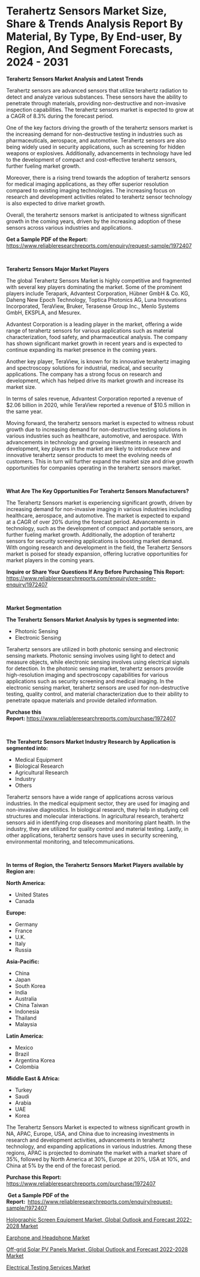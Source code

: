 <p><h1>Terahertz Sensors Market Size, Share & Trends Analysis Report By Material, By Type, By End-user, By Region, And Segment Forecasts, 2024 - 2031</h1></p><p><strong>Terahertz Sensors Market Analysis and Latest Trends</strong></p>
<p><p>Terahertz sensors are advanced sensors that utilize terahertz radiation to detect and analyze various substances. These sensors have the ability to penetrate through materials, providing non-destructive and non-invasive inspection capabilities. The terahertz sensors market is expected to grow at a CAGR of 8.3% during the forecast period.</p><p>One of the key factors driving the growth of the terahertz sensors market is the increasing demand for non-destructive testing in industries such as pharmaceuticals, aerospace, and automotive. Terahertz sensors are also being widely used in security applications, such as screening for hidden weapons or explosives. Additionally, advancements in technology have led to the development of compact and cost-effective terahertz sensors, further fueling market growth.</p><p>Moreover, there is a rising trend towards the adoption of terahertz sensors for medical imaging applications, as they offer superior resolution compared to existing imaging technologies. The increasing focus on research and development activities related to terahertz sensor technology is also expected to drive market growth.</p><p>Overall, the terahertz sensors market is anticipated to witness significant growth in the coming years, driven by the increasing adoption of these sensors across various industries and applications.</p></p>
<p><strong>Get a Sample PDF of the Report:&nbsp;</strong> <a href="https://www.reliableresearchreports.com/enquiry/request-sample/1972407">https://www.reliableresearchreports.com/enquiry/request-sample/1972407</a></p>
<p>&nbsp;</p>
<p><strong>Terahertz Sensors Major Market Players</strong></p>
<p><p>The global Terahertz Sensors Market is highly competitive and fragmented with several key players dominating the market. Some of the prominent players include Terapark, Advantest Corporation, Hübner GmbH & Co. KG, Daheng New Epoch Technology, Toptica Photonics AG, Luna Innovations Incorporated, TeraView, Bruker, Terasense Group Inc., Menlo Systems GmbH, EKSPLA, and Mesurex.</p><p>Advantest Corporation is a leading player in the market, offering a wide range of terahertz sensors for various applications such as material characterization, food safety, and pharmaceutical analysis. The company has shown significant market growth in recent years and is expected to continue expanding its market presence in the coming years.</p><p>Another key player, TeraView, is known for its innovative terahertz imaging and spectroscopy solutions for industrial, medical, and security applications. The company has a strong focus on research and development, which has helped drive its market growth and increase its market size.</p><p>In terms of sales revenue, Advantest Corporation reported a revenue of $2.06 billion in 2020, while TeraView reported a revenue of $10.5 million in the same year.</p><p>Moving forward, the terahertz sensors market is expected to witness robust growth due to increasing demand for non-destructive testing solutions in various industries such as healthcare, automotive, and aerospace. With advancements in technology and growing investments in research and development, key players in the market are likely to introduce new and innovative terahertz sensor products to meet the evolving needs of customers. This in turn will further expand the market size and drive growth opportunities for companies operating in the terahertz sensors market.</p></p>
<p>&nbsp;</p>
<p><strong>What Are The Key Opportunities For Terahertz Sensors Manufacturers?</strong></p>
<p><p>The Terahertz Sensors market is experiencing significant growth, driven by increasing demand for non-invasive imaging in various industries including healthcare, aerospace, and automotive. The market is expected to expand at a CAGR of over 20% during the forecast period. Advancements in technology, such as the development of compact and portable sensors, are further fueling market growth. Additionally, the adoption of terahertz sensors for security screening applications is boosting market demand. With ongoing research and development in the field, the Terahertz Sensors market is poised for steady expansion, offering lucrative opportunities for market players in the coming years.</p></p>
<p><strong>Inquire or Share Your Questions If Any Before Purchasing This Report:</strong> <a href="https://www.reliableresearchreports.com/enquiry/pre-order-enquiry/1972407">https://www.reliableresearchreports.com/enquiry/pre-order-enquiry/1972407</a></p>
<p>&nbsp;</p>
<p><strong>Market Segmentation</strong></p>
<p><strong>The Terahertz Sensors Market Analysis by types is segmented into:</strong></p>
<p><ul><li>Photonic Sensing</li><li>Electronic Sensing</li></ul></p>
<p><p>Terahertz sensors are utilized in both photonic sensing and electronic sensing markets. Photonic sensing involves using light to detect and measure objects, while electronic sensing involves using electrical signals for detection. In the photonic sensing market, terahertz sensors provide high-resolution imaging and spectroscopy capabilities for various applications such as security screening and medical imaging. In the electronic sensing market, terahertz sensors are used for non-destructive testing, quality control, and material characterization due to their ability to penetrate opaque materials and provide detailed information.</p></p>
<p><strong>Purchase this Report:&nbsp;</strong><a href="https://www.reliableresearchreports.com/purchase/1972407">https://www.reliableresearchreports.com/purchase/1972407</a></p>
<p>&nbsp;</p>
<p><strong>The Terahertz Sensors Market Industry Research by Application is segmented into:</strong></p>
<p><ul><li>Medical Equipment</li><li>Biological Research</li><li>Agricultural Research</li><li>Industry</li><li>Others</li></ul></p>
<p><p>Terahertz sensors have a wide range of applications across various industries. In the medical equipment sector, they are used for imaging and non-invasive diagnostics. In biological research, they help in studying cell structures and molecular interactions. In agricultural research, terahertz sensors aid in identifying crop diseases and monitoring plant health. In the industry, they are utilized for quality control and material testing. Lastly, in other applications, terahertz sensors have uses in security screening, environmental monitoring, and telecommunications.</p></p>
<p>&nbsp;</p>
<p><strong>In terms of Region, the Terahertz Sensors Market Players available by Region are:</strong></p>
<p>
    <p> <strong> North America: </strong>
        <ul>
            <li>United States</li>
            <li>Canada</li>
        </ul>
        </p> 
    <p> <strong> Europe: </strong>
        <ul>
            <li>Germany</li>
            <li>France</li>
            <li>U.K.</li>
            <li>Italy</li>
            <li>Russia</li>
        </ul>
        </p> 
    <p> <strong> Asia-Pacific: </strong>
        <ul>
            <li>China</li>
            <li>Japan</li>
            <li>South Korea</li>
            <li>India</li>
            <li>Australia</li>
            <li>China Taiwan</li>
            <li>Indonesia</li>
            <li>Thailand</li>
            <li>Malaysia</li>
        </ul>
        </p> 
    <p> <strong> Latin America: </strong>
        <ul>
            <li>Mexico</li>
            <li>Brazil</li>
            <li>Argentina Korea</li>
            <li>Colombia</li>
        </ul>
        </p> 
    <p> <strong> Middle East & Africa: </strong>
        <ul>
            <li>Turkey</li>
            <li>Saudi</li>
            <li>Arabia</li>
            <li>UAE</li>
            <li>Korea</li>
        </ul>
    </p>
    </p>
<p><p>The Terahertz Sensors Market is expected to witness significant growth in NA, APAC, Europe, USA, and China due to increasing investments in research and development activities, advancements in terahertz technology, and expanding applications in various industries. Among these regions, APAC is projected to dominate the market with a market share of 35%, followed by North America at 30%, Europe at 20%, USA at 10%, and China at 5% by the end of the forecast period.</p></p>
<p><strong>Purchase this Report: </strong><a href="https://www.reliableresearchreports.com/purchase/1972407">https://www.reliableresearchreports.com/purchase/1972407</a></p>
<p>&nbsp;<strong>Get a Sample PDF of the Report:&nbsp;&nbsp;</strong><a href="https://www.reliableresearchreports.com/enquiry/request-sample/1972407">https://www.reliableresearchreports.com/enquiry/request-sample/1972407</a></p>
<p><strong></strong></p>
<p><p><a href="https://www.linkedin.com/pulse/holographic-screen-equipment-market-global-outlook-forecast-dwvfc?trackingId=w76TCPqpHe5B6oiEMSYvog%3D%3D">Holographic Screen Equipment Market, Global Outlook and Forecast 2022-2028 Market</a></p><p><a href="https://github.com/yoshih12/Market-Research-Report-List-2/blob/main/earphone-and-headphone-market.md">Earphone and Headphone Market</a></p><p><a href="https://www.linkedin.com/pulse/global-off-grid-solar-pv-panels-market-outlook-forecast-2022-2028-nzlec?trackingId=Ox0zYarDQWhtL8%2FfLkGfPA%3D%3D">Off-grid Solar PV Panels Market, Global Outlook and Forecast 2022-2028 Market</a></p><p><a href="https://github.com/jerrycopelandthomaswsqd8q/Market-Research-Report-List-2/blob/main/electrical-testing-services-market.md">Electrical Testing Services Market</a></p></p>